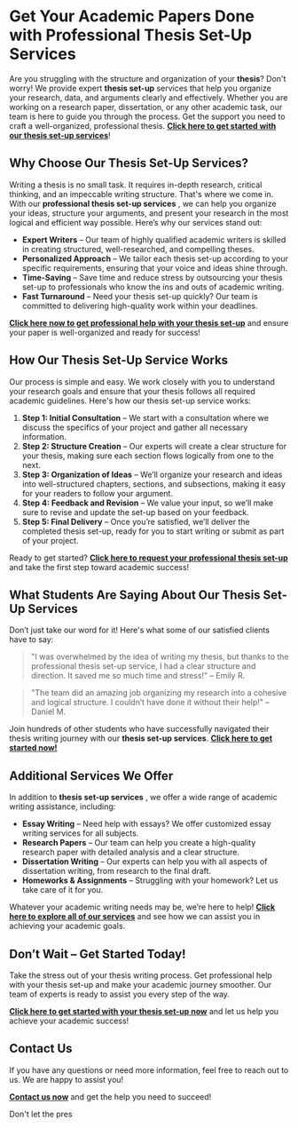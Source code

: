 # Get Your Academic Papers Done with Professional Thesis Set-Up Services

Are you struggling with the structure and organization of your **thesis**? Don't worry! We provide expert **thesis set-up** services that help you organize your research, data, and arguments clearly and effectively. Whether you are working on a research paper, dissertation, or any other academic task, our team is here to guide you through the process. Get the support you need to craft a well-organized, professional thesis. [**Click here to get started with our thesis set-up services**](https://tinyurl.com/topessay?keyword=thesis+set+up)!

## Why Choose Our Thesis Set-Up Services?

Writing a thesis is no small task. It requires in-depth research, critical thinking, and an impeccable writing structure. That's where we come in. With our **professional thesis set-up services** , we can help you organize your ideas, structure your arguments, and present your research in the most logical and efficient way possible. Here’s why our services stand out:

- **Expert Writers** – Our team of highly qualified academic writers is skilled in creating structured, well-researched, and compelling theses.
- **Personalized Approach** – We tailor each thesis set-up according to your specific requirements, ensuring that your voice and ideas shine through.
- **Time-Saving** – Save time and reduce stress by outsourcing your thesis set-up to professionals who know the ins and outs of academic writing.
- **Fast Turnaround** – Need your thesis set-up quickly? Our team is committed to delivering high-quality work within your deadlines.

[**Click here now to get professional help with your thesis set-up**](https://tinyurl.com/topessay?keyword=thesis+set+up) and ensure your paper is well-organized and ready for success!

## How Our Thesis Set-Up Service Works

Our process is simple and easy. We work closely with you to understand your research goals and ensure that your thesis follows all required academic guidelines. Here's how our thesis set-up service works:

1. **Step 1: Initial Consultation** – We start with a consultation where we discuss the specifics of your project and gather all necessary information.
2. **Step 2: Structure Creation** – Our experts will create a clear structure for your thesis, making sure each section flows logically from one to the next.
3. **Step 3: Organization of Ideas** – We’ll organize your research and ideas into well-structured chapters, sections, and subsections, making it easy for your readers to follow your argument.
4. **Step 4: Feedback and Revision** – We value your input, so we’ll make sure to revise and update the set-up based on your feedback.
5. **Step 5: Final Delivery** – Once you’re satisfied, we’ll deliver the completed thesis set-up, ready for you to start writing or submit as part of your project.

Ready to get started? [**Click here to request your professional thesis set-up**](https://tinyurl.com/topessay?keyword=thesis+set+up) and take the first step toward academic success!

## What Students Are Saying About Our Thesis Set-Up Services

Don’t just take our word for it! Here's what some of our satisfied clients have to say:

> "I was overwhelmed by the idea of writing my thesis, but thanks to the professional thesis set-up service, I had a clear structure and direction. It saved me so much time and stress!" – Emily R.

> "The team did an amazing job organizing my research into a cohesive and logical structure. I couldn’t have done it without their help!" – Daniel M.

Join hundreds of other students who have successfully navigated their thesis writing journey with our **thesis set-up services**. [**Click here to get started now!**](https://tinyurl.com/topessay?keyword=thesis+set+up)

## Additional Services We Offer

In addition to **thesis set-up services** , we offer a wide range of academic writing assistance, including:

- **Essay Writing** – Need help with essays? We offer customized essay writing services for all subjects.
- **Research Papers** – Our team can help you create a high-quality research paper with detailed analysis and a clear structure.
- **Dissertation Writing** – Our experts can help you with all aspects of dissertation writing, from research to the final draft.
- **Homeworks & Assignments** – Struggling with your homework? Let us take care of it for you.

Whatever your academic writing needs may be, we’re here to help! [**Click here to explore all of our services**](https://tinyurl.com/topessay?keyword=thesis+set+up) and see how we can assist you in achieving your academic goals.

## Don’t Wait – Get Started Today!

Take the stress out of your thesis writing process. Get professional help with your thesis set-up and make your academic journey smoother. Our team of experts is ready to assist you every step of the way.

[**Click here to get started with your thesis set-up now**](https://tinyurl.com/topessay?keyword=thesis+set+up) and let us help you achieve your academic success!

## Contact Us

If you have any questions or need more information, feel free to reach out to us. We are happy to assist you!

[**Contact us now**](https://tinyurl.com/topessay?keyword=thesis+set+up) and get the help you need to succeed!

Don't let the pres
